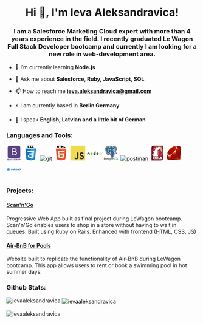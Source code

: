 

<h1 align="center">Hi 👋, I'm Ieva Aleksandravica!</h1>
<h3 align="center">I am a Salesforce Marketing Cloud expert with more than 4 years experience in the field. I recently graduated Le Wagon Full Stack Developer bootcamp and currently I am looking for a new role in web-development area.</h3>

- 🌱 I’m currently learning **Node.js**

- 💬 Ask me about **Salesforce, Ruby, JavaScript, SQL**

- 📫 How to reach me **ieva.aleksandravica@gmail.com**

- ⚡ I am currently based in **Berlin Germany**

- 💬 I speak **English, Latvian and a little bit of German**


<h3 align="left">Languages and Tools:</h3>
<p align="left"> <a href="https://getbootstrap.com" target="_blank"> <img src="https://raw.githubusercontent.com/devicons/devicon/master/icons/bootstrap/bootstrap-plain-wordmark.svg" alt="bootstrap" width="40" height="40"/> </a> <a href="https://www.w3schools.com/css/" target="_blank"> <img src="https://raw.githubusercontent.com/devicons/devicon/master/icons/css3/css3-original-wordmark.svg" alt="css3" width="40" height="40"/> </a> <a href="https://git-scm.com/" target="_blank"> <img src="https://www.vectorlogo.zone/logos/git-scm/git-scm-icon.svg" alt="git" width="40" height="40"/> </a> <a href="https://www.w3.org/html/" target="_blank"> <img src="https://raw.githubusercontent.com/devicons/devicon/master/icons/html5/html5-original-wordmark.svg" alt="html5" width="40" height="40"/> </a> <a href="https://developer.mozilla.org/en-US/docs/Web/JavaScript" target="_blank"> <img src="https://raw.githubusercontent.com/devicons/devicon/master/icons/javascript/javascript-original.svg" alt="javascript" width="40" height="40"/> </a> <a href="https://nodejs.org" target="_blank"> <img src="https://raw.githubusercontent.com/devicons/devicon/master/icons/nodejs/nodejs-original-wordmark.svg" alt="nodejs" width="40" height="40"/> </a> <a href="https://www.postgresql.org" target="_blank"> <img src="https://raw.githubusercontent.com/devicons/devicon/master/icons/postgresql/postgresql-original-wordmark.svg" alt="postgresql" width="40" height="40"/> </a> <a href="https://postman.com" target="_blank"> <img src="https://www.vectorlogo.zone/logos/getpostman/getpostman-icon.svg" alt="postman" width="40" height="40"/> </a> <a href="https://rubyonrails.org" target="_blank"> <img src="https://raw.githubusercontent.com/devicons/devicon/master/icons/rails/rails-original-wordmark.svg" alt="rails" width="40" height="40"/> </a> <a href="https://www.ruby-lang.org/en/" target="_blank"> <img src="https://raw.githubusercontent.com/devicons/devicon/master/icons/ruby/ruby-original.svg" alt="ruby" width="40" height="40"/> </a> <a href="https://webpack.js.org" target="_blank"> <img src="https://raw.githubusercontent.com/devicons/devicon/d00d0969292a6569d45b06d3f350f463a0107b0d/icons/webpack/webpack-original-wordmark.svg" alt="webpack" width="40" height="40"/> </a> </p>

<h3 align="left">Projects:</h3>

#### [Scan'n'Go](https://www.scan-and-go.me)

Progressive Web App built as final project during LeWagon bootcamp. Scan'n'Go enables users to shop in a store without having to wait in queues. Built using Ruby on Rails. Enhanced with frontend (HTML, CSS, JS)

#### [Air-BnB for Pools](https://airbnb-for-swimming.herokuapp.com)
Website built to replicate the functionality of Air-BnB during LeWagon bootcamp. This app allows users to rent or book a swimming pool in hot summer days.


<h3 align="left">Github Stats:</h3>

<p><img align="left" src="https://github-readme-stats.vercel.app/api/top-langs?username=ievaaleksandravica&show_icons=true&locale=en&layout=compact" alt="ievaaleksandravica" /></p>

<p>&nbsp;<img align="center" src="https://github-readme-stats.vercel.app/api?username=ievaaleksandravica&show_icons=true&locale=en" alt="ievaaleksandravica" /></p>

<p><img align="center" src="https://github-readme-streak-stats.herokuapp.com/?user=ievaaleksandravica&" alt="ievaaleksandravica" /></p>



